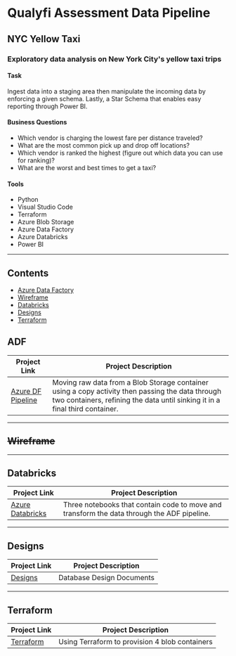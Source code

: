 # Qualyfi Assessment Data Pipeline
## NYC Yellow Taxi 
### Exploratory data analysis on New York City's yellow taxi trips

#### Task
Ingest data into a staging area then manipulate the incoming data by enforcing a given schema. Lastly, a Star Schema that enables easy reporting through Power BI.

#### Business Questions
-	Which vendor is charging the lowest fare per distance traveled?
-	What are the most common pick up and drop off locations?
-	Which vendor is ranked the highest (figure out which data you can use for ranking)?
-	What are the worst and best times to get a taxi?

#### Tools
- Python
- Visual Studio Code
- Terraform
- Azure Blob Storage
- Azure Data Factory
- Azure Databricks
- Power BI

***

  ## Contents
- [Azure Data Factory ](#adf)
- [Wireframe](#wireframe)
- [Databricks](#databricks)
- [Designs](#designs)
- [Terraform](#terraform)


## ADF
| Project Link | Project Description | 
|---|---|
| [Azure DF Pipeline](https://github.com/QualyKay/ADF) | Moving raw data from a Blob Storage container using a copy activity then passing the data through two containers, refining the data until sinking it in a final third container. |

***

## ~~Wireframe~~

***

## Databricks
| Project Link | Project Description | 
|---|---|
| [Azure Databricks](https://github.com/QualyKay/Databricks) | Three notebooks that contain code to move and transform the data through the ADF pipeline. |

***

## Designs
| Project Link | Project Description | 
|---|---|
| [Designs](https://github.com/QualyKay/Design) | Database Design Documents |

***
  
## Terraform
| Project Link | Project Description | 
|---|---|
| [Terraform](https://github.com/QualyKay/Terraform) | Using Terraform to provision 4 blob containers |
